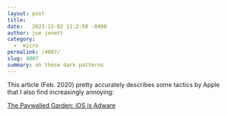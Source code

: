 ```yaml
---
layout: post
title:  
date:   2021-12-02 11:2:50 -0400
author: joe jenett
category:
  -  micro
permalink: /4007/
slug: 4007
summary: oh those dark patterns
---
```

<p>This article (Feb. 2020) pretty accurately describes some tactics by Apple that I also find increasingly annoying:</p>
<p><a title="The Paywalled Garden: iOS is Adware by Steve Streza" href="https://stevestreza.com/2020/02/17/ios-adware/">The Paywalled Garden: iOS is Adware </a></p>


<a href="https://brid.gy/publish/twitter"></a>
<data class="p-bridgy-omit-link" value="false"></data>
